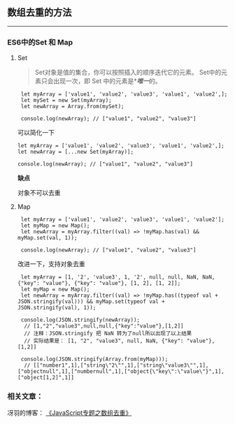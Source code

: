 ## 数组去重的方法
---
### ES6中的Set 和 Map 

1. Set
   > Set对象是值的集合，你可以按照插入的顺序迭代它的元素。 Set中的元素只会出现一次，即 Set 中的元素是****唯一***的。

   ```
    let myArray = ['value1', 'value2', 'value3', 'value1', 'value2',];
    let mySet = new Set(myArray);
    let newArray = Array.from(mySet);

    console.log(newArray); // ["value1", "value2", "value3"]
   ```
    可以简化一下

    ```
    let myArray = ['value1', 'value2', 'value3', 'value1', 'value2',];
    let newArray = [...new Set(myArray)];

    console.log(newArray); // ["value1", "value2", "value3"]
    ```
    **缺点**
    
    对象不可以去重
2. Map
   ```
    let myArray = ['value1', 'value2', 'value3', 'value1', 'value2'];
    let myMap = new Map();
    let newArray = myArray.filter((val) => !myMap.has(val) && myMap.set(val, 1));

    console.log(newArray); // ["value1", "value2", "value3"]
   ```
   改进一下，支持对象去重
   ```
    let myArray = [1, '2', 'value3', 1, '2', null, null, NaN, NaN, {"key": "value"}, {"key": "value"}, [1, 2], [1, 2]];
    let myMap = new Map();
    let newArray = myArray.filter((val) => !myMap.has((typeof val + JSON.stringify(val))) && myMap.set(typeof val + JSON.stringify(val), 1));

    console.log(JSON.stringify(newArray));
     // [1,"2","value3",null,null,{"key":"value"},[1,2]]
     // 注释：JSON.stringify 把 NaN 转为了null所以出现了以上结果
     // 实际结果是： [1, "2", "value3", null, NaN, {"key": "value"}, [1,2]]

    console.log(JSON.stringify(Array.from(myMap)));
     // [["number1",1],["string\"2\"",1],["string\"value3\"",1],["objectnull",1],["numbernull",1],["object{\"key\":\"value\"}",1],["object[1,2]",1]]
   ```

### 相关文章：
冴羽的博客： [《JavaScript专题之数组去重》](https://github.com/mqyqingfeng/Blog/issues/27)